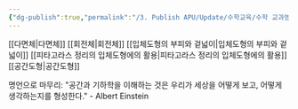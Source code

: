 ```yaml
---
{"dg-publish":true,"permalink":"/3. Publish APU/Update/수학교육/수학 교과영역/수학영역/입체도형/","dgPassFrontmatter":true,"noteIcon":"","created":"","updated":""}
---
```


  
[[다면체\|다면체]]
[[회전체\|회전체]]
[[입체도형의 부피와 겉넓이\|입체도형의 부피와 겉넓이]]
[[피타고라스 정리의 입체도형에의 활용\|피타고라스 정리의 입체도형에의 활용]] 
[[공간도형\|공간도형]]

 
명언으로 마무리: "공간과 기하학을 이해하는 것은 우리가 세상을 어떻게 보고, 어떻게 생각하는지를 형성한다." - Albert Einstein